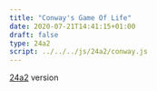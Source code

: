 ```yaml
---
title: "Conway's Game Of Life"
date: 2020-07-21T14:41:15+01:00
draft: false
type: 24a2
script: ../../../js/24a2/conway.js
---
```

[24a2](https://24a2.routley.io) version
<div id='24a2-conway-container'></div>
